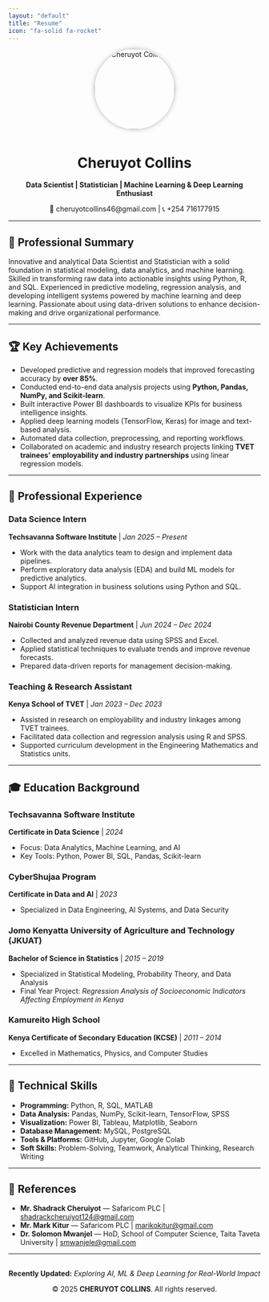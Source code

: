 ```yaml
---
layout: "default"
title: "Resume"
icon: "fa-solid fa-rocket"
---
```


<div align="center">
  <img src="/assets/images/collins.jpg" alt="Cheruyot Collins" width="160" style="border-radius: 50%; box-shadow: 0 0 10px rgba(0,0,0,0.3); margin-bottom: 10px;" />
  
  <h1>Cheruyot Collins</h1>
  <p><strong>Data Scientist | Statistician | Machine Learning & Deep Learning Enthusiast</strong></p>
  <p>📧 <a>cheruyotcollins46@gmail.com</a> | 📞 +254 716177915</p>
</div>

---

## 🧭 Professional Summary
Innovative and analytical Data Scientist and Statistician with a solid foundation in statistical modeling, data analytics, and machine learning. Skilled in transforming raw data into actionable insights using Python, R, and SQL. Experienced in predictive modeling, regression analysis, and developing intelligent systems powered by machine learning and deep learning. Passionate about using data-driven solutions to enhance decision-making and drive organizational performance.

---

## 🏆 Key Achievements
- Developed predictive and regression models that improved forecasting accuracy by **over 85%**.  
- Conducted end-to-end data analysis projects using **Python, Pandas, NumPy, and Scikit-learn**.  
- Built interactive Power BI dashboards to visualize KPIs for business intelligence insights.  
- Applied deep learning models (TensorFlow, Keras) for image and text-based analysis.  
- Automated data collection, preprocessing, and reporting workflows.  
- Collaborated on academic and industry research projects linking **TVET trainees’ employability and industry partnerships** using linear regression models.  

---

## 💼 Professional Experience

### **Data Science Intern**
**Techsavanna Software Institute** | *Jan 2025 – Present*  
- Work with the data analytics team to design and implement data pipelines.  
- Perform exploratory data analysis (EDA) and build ML models for predictive analytics.  
- Support AI integration in business solutions using Python and SQL.  

### **Statistician Intern**
**Nairobi County Revenue Department** | *Jun 2024 – Dec 2024*  
- Collected and analyzed revenue data using SPSS and Excel.  
- Applied statistical techniques to evaluate trends and improve revenue forecasts.  
- Prepared data-driven reports for management decision-making.  

### **Teaching & Research Assistant**
**Kenya School of TVET** | *Jan 2023 – Dec 2023*  
- Assisted in research on employability and industry linkages among TVET trainees.  
- Facilitated data collection and regression analysis using R and SPSS.  
- Supported curriculum development in the Engineering Mathematics and Statistics units.  

---

## 🎓 Education Background

### **Techsavanna Software Institute**  
**Certificate in Data Science** | *2024*  
- Focus: Data Analytics, Machine Learning, and AI  
- Key Tools: Python, Power BI, SQL, Pandas, Scikit-learn  

### **CyberShujaa Program**  
**Certificate in Data and AI** | *2023*  
- Specialized in Data Engineering, AI Systems, and Data Security  

### **Jomo Kenyatta University of Agriculture and Technology (JKUAT)**  
**Bachelor of Science in Statistics** | *2015 – 2019*  
- Specialized in Statistical Modeling, Probability Theory, and Data Analysis  
- Final Year Project: *Regression Analysis of Socioeconomic Indicators Affecting Employment in Kenya*  

### **Kamureito High School**  
**Kenya Certificate of Secondary Education (KCSE)** | *2011 – 2014*  
- Excelled in Mathematics, Physics, and Computer Studies  

---

## 🧠 Technical Skills
- **Programming:** Python, R, SQL, MATLAB  
- **Data Analysis:** Pandas, NumPy, Scikit-learn, TensorFlow, SPSS  
- **Visualization:** Power BI, Tableau, Matplotlib, Seaborn  
- **Database Management:** MySQL, PostgreSQL  
- **Tools & Platforms:** GitHub, Jupyter, Google Colab  
- **Soft Skills:** Problem-Solving, Teamwork, Analytical Thinking, Research Writing  

---

## 📜 References
- **Mr. Shadrack Cheruiyot** — Safaricom PLC | [shadrackcheruiyot124@gmail.com](mailto:shadrackcheruiyot124@gmail.com)  
- **Mr. Mark Kitur** — Safaricom PLC | [marikokitur@gmail.com](mailto:marikokitur@gmail.com)  
- **Dr. Solomon Mwanjel** — HoD, School of Computer Science, Taita Taveta University | [smwanjele@gmail.com](mailto:smwanjele@gmail.com)  

---

<div align="center" style="margin-top:30px;">
  <p><strong>Recently Updated:</strong> <em>Exploring AI, ML & Deep Learning for Real-World Impact</em></p>
  <p>© 2025 <strong>CHERUYOT COLLINS</strong>. All rights reserved.</p>
</div>

